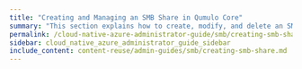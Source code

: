 ```yaml
---
title: "Creating and Managing an SMB Share in Qumulo Core"
summary: "This section explains how to create, modify, and delete an SMB share by using the Qumulo Core Web UI."
permalink: /cloud-native-azure-administrator-guide/smb/creating-smb-share.html
sidebar: cloud_native_azure_administrator_guide_sidebar
include_content: content-reuse/admin-guides/smb/creating-smb-share.md
---
```



